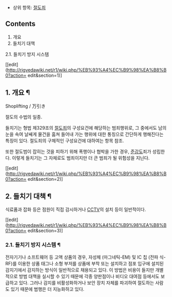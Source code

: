   * 상위 항목: [절도죄](%EC%A0%88%EB%8F%84%EC%A3%84.md)  

## Contents

    

1. 개요 
2. 들치기 대책 
    

2.1. 들치기 방지 시스템

[[edit](http://rigvedawiki.net/r1/wiki.php/%EB%93%A4%EC%B9%98%EA%B8%B0?action=
edit&section=1)]

## 1. 개요 ¶

Shoplifting / 万引き

  

절도의 수법의 일종.

  

들치기는 형법 제329조의 [절도죄](%EC%A0%88%EB%8F%84%EC%A3%84.md)의 구성요건에 해당하는 범죄행위로, 그
중에서도 남의 눈을 속여 날쌔게 물건을 훔쳐 들어내 가는 행위에 대한 통칭으로 간단하게 행해진다는 특징이 있다. 절도죄의 구체적인 구성요건에
대하여는 항목 참조.

  

또한 절도범이 잡히는 것을 피하기 위해 폭행이나 협박을 가한 경우,
[준강도](%EC%A4%80%EA%B0%95%EB%8F%84.md)죄가 성립한다. 이렇게 들치기는 그 자체로도 범죄이지만 더 큰 범죄가
될 위험성을 지닌다.

  

[[edit](http://rigvedawiki.net/r1/wiki.php/%EB%93%A4%EC%B9%98%EA%B8%B0?action=
edit&section=2)]

## 2. 들치기 대책 ¶

식료품과 잡화 등은 점원이 직접 감시하거나 [CCTV](CCTV.md)의 설치 등이 일반적이다.

  

[[edit](http://rigvedawiki.net/r1/wiki.php/%EB%93%A4%EC%B9%98%EA%B8%B0?action=
edit&section=3)]

### 2.1. 들치기 방지 시스템 ¶

전자기기나 소프트웨어 등 고액 상품의 경우, 자성체 (마그네틱-EM) 및 IC 칩 (전파 식-RF)를 이용한 상품 태그나 소형 부저를 상품에
부착 또는 설치하고 점포 입구에 설치된 감지기에서 감지하는 방식이 일반적으로 채용되고 있다. 이 방법은 비용이 들지만 개별적으로 방범 대책을
실시할 수 있기 때문에 각종 양판점이나 비디오 대여점 등에서도 보급하고 있다. 그러나 감지를 비활성화하거나 보안 장치 자체를 파괴하여
절도하는 사람도 있기 때문에 범행은 더 지능화하고 있다.

